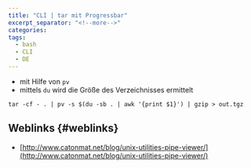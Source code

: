 ```yaml
---
title: "CLI | tar mit Progressbar"
excerpt_separator: "<!--more-->"
categories:
tags:
  - bash
  - CLI
  - DE
---
```




* mit Hilfe von `pv`
* mittels `du` wird die Größe des Verzeichnisses ermittelt

```
tar -cf - . | pv -s $(du -sb . | awk '{print $1}') | gzip > out.tgz
```

## Weblinks {#weblinks}

* [http://www.catonmat.net/blog/unix-utilities-pipe-viewer/](http://www.catonmat.net/blog/unix-utilities-pipe-viewer/)



